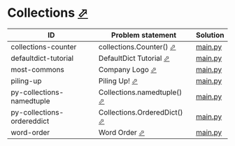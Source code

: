 # Collections [⬀](https://www.hackerrank.com/domains/python/py-collections)


| ID                         | Problem statement                                                                               | Solution                                      |
|----------------------------|-------------------------------------------------------------------------------------------------|-----------------------------------------------|
| collections-counter        | collections.Counter() [⬀](https://www.hackerrank.com/challenges/collections-counter)            | [main.py](collections-counter/main.py)        |
| defaultdict-tutorial       | DefaultDict Tutorial [⬀](https://www.hackerrank.com/challenges/defaultdict-tutorial)            | [main.py](defaultdict-tutorial/main.py)       |
| most-commons               | Company Logo [⬀](https://www.hackerrank.com/challenges/most-commons)                            | [main.py](most-commons/main.py)               |
| piling-up                  | Piling Up! [⬀](https://www.hackerrank.com/challenges/piling-up)                                 | [main.py](piling-up/main.py)                  |
| py-collections-namedtuple  | Collections.namedtuple() [⬀](https://www.hackerrank.com/challenges/py-collections-namedtuple)   | [main.py](py-collections-namedtuple/main.py)  |
| py-collections-ordereddict | Collections.OrderedDict() [⬀](https://www.hackerrank.com/challenges/py-collections-ordereddict) | [main.py](py-collections-ordereddict/main.py) |
| word-order                 | Word Order [⬀](https://www.hackerrank.com/challenges/word-order)                                | [main.py](word-order/main.py)                 |

